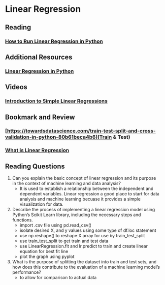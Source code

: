 # Linear Regression

## Reading

### [How to Run Linear Regression in Python](https://www.activestate.com/resources/quick-reads/how-to-run-linear-regressions-in-python-scikit-learn/)

## Additional Resources
### [Linear Regression in Python](https://realpython.com/linear-regression-in-python/)

## Videos
### [Introduction to Simple Linear Regressions](https://www.youtube.com/watch?v=KsVBBJRb9TE)

## Bookmark and Review
### [https://towardsdatascience.com/train-test-split-and-cross-validation-in-python-80b61beca4b6](Train & Test)
### [What is Linear Regression](https://www.statisticssolutions.com/what-is-linear-regression/)

## Reading Questions
1. Can you explain the basic concept of linear regression and its purpose in the context of machine learning and data analysis?
   - It is used to establish a relationship between the independent and dependent variables. Linear regression a good place to start for data analysis and machine learning becuase it provides a simple visualization for data.
2. Describe the process of implementing a linear regression model using Python’s Scikit Learn library, including the necessary steps and functions.
    - import .csv file using pd.read_csv()
    - isolate desired X, and y values using some type of df.loc statement
    - use np.reshape() to reshape X array for use by train_test_split
    - use train_test_split to get train and test data
    - use LinearRegression.fit and lr.predict to train and create linear equation for best fit line
    - plot the graph using pyplot
3. What is the purpose of splitting the dataset into train and test sets, and how does this contribute to the evaluation of a machine learning model’s performance?
   - to allow for comparison to actual data